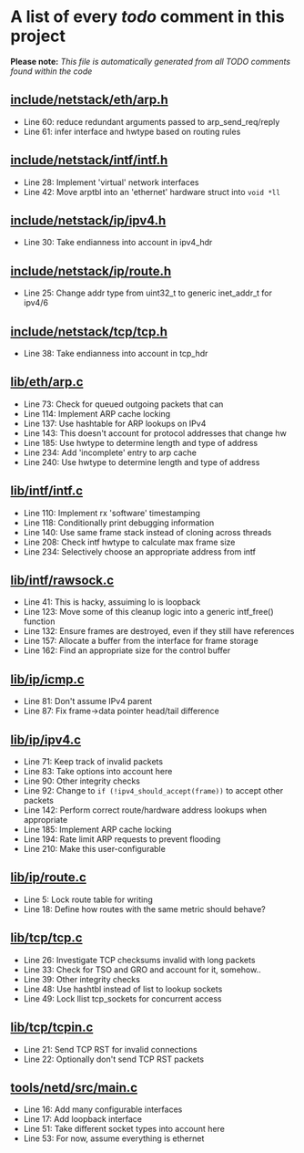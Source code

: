 # A list of every _todo_ comment in this project
**Please note:** _This file is automatically generated from all TODO comments found within the code_
## [include/netstack/eth/arp.h](include/netstack/eth/arp.h)
  - Line 60: reduce redundant arguments passed to arp_send_req/reply
  - Line 61: infer interface and hwtype based on routing rules

## [include/netstack/intf/intf.h](include/netstack/intf/intf.h)
  - Line 28: Implement 'virtual' network interfaces
  - Line 42: Move arptbl into an 'ethernet' hardware struct into `void *ll`

## [include/netstack/ip/ipv4.h](include/netstack/ip/ipv4.h)
  - Line 30: Take endianness into account in ipv4_hdr

## [include/netstack/ip/route.h](include/netstack/ip/route.h)
  - Line 25: Change addr type from uint32_t to generic inet_addr_t for ipv4/6

## [include/netstack/tcp/tcp.h](include/netstack/tcp/tcp.h)
  - Line 38: Take endianness into account in tcp_hdr

## [lib/eth/arp.c](lib/eth/arp.c)
  - Line 73: Check for queued outgoing packets that can
  - Line 114: Implement ARP cache locking
  - Line 137: Use hashtable for ARP lookups on IPv4
  - Line 143: This doesn't account for protocol addresses that change hw
  - Line 185: Use hwtype to determine length and type of address
  - Line 234: Add 'incomplete' entry to arp cache
  - Line 240: Use hwtype to determine length and type of address

## [lib/intf/intf.c](lib/intf/intf.c)
  - Line 110: Implement rx 'software' timestamping
  - Line 118: Conditionally print debugging information
  - Line 140: Use same frame stack instead of cloning across threads
  - Line 208: Check intf hwtype to calculate max frame size
  - Line 234: Selectively choose an appropriate address from intf

## [lib/intf/rawsock.c](lib/intf/rawsock.c)
  - Line 41: This is hacky, assuiming lo is loopback
  - Line 123: Move some of this cleanup logic into a generic intf_free() function
  - Line 132: Ensure frames are destroyed, even if they still have references
  - Line 157: Allocate a buffer from the interface for frame storage
  - Line 162: Find an appropriate size for the control buffer

## [lib/ip/icmp.c](lib/ip/icmp.c)
  - Line 81: Don't assume IPv4 parent
  - Line 87: Fix frame->data pointer head/tail difference

## [lib/ip/ipv4.c](lib/ip/ipv4.c)
  - Line 71: Keep track of invalid packets
  - Line 83: Take options into account here
  - Line 90: Other integrity checks
  - Line 92: Change to `if (!ipv4_should_accept(frame))` to accept other packets
  - Line 142: Perform correct route/hardware address lookups when appropriate
  - Line 185: Implement ARP cache locking
  - Line 194: Rate limit ARP requests to prevent flooding
  - Line 210: Make this user-configurable

## [lib/ip/route.c](lib/ip/route.c)
  - Line 5: Lock route table for writing
  - Line 18: Define how routes with the same metric should behave?

## [lib/tcp/tcp.c](lib/tcp/tcp.c)
  - Line 26: Investigate TCP checksums invalid with long packets
  - Line 33: Check for TSO and GRO and account for it, somehow..
  - Line 39: Other integrity checks
  - Line 48: Use hashtbl instead of list to lookup sockets
  - Line 49: Lock llist tcp_sockets for concurrent access

## [lib/tcp/tcpin.c](lib/tcp/tcpin.c)
  - Line 21: Send TCP RST for invalid connections
  - Line 22: Optionally don't send TCP RST packets

## [tools/netd/src/main.c](tools/netd/src/main.c)
  - Line 16: Add many configurable interfaces
  - Line 17: Add loopback interface
  - Line 51: Take different socket types into account here
  - Line 53: For now, assume everything is ethernet
